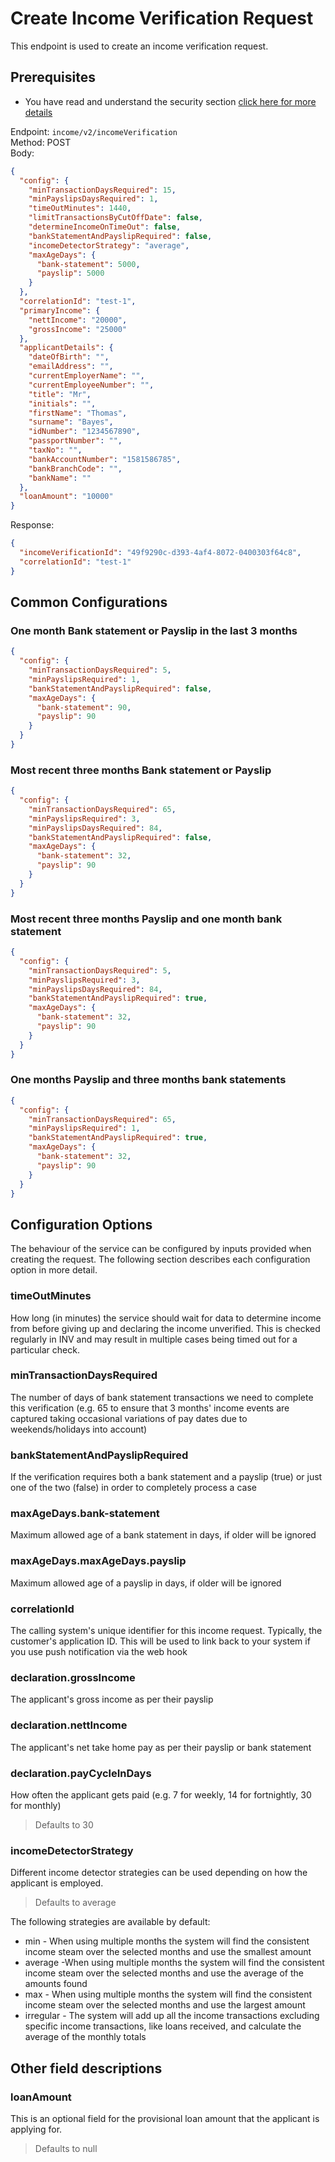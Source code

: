 # Create Income Verification Request

This endpoint is used to create an income verification request.  

## Prerequisites
* You have read and understand the security section [click here for more details](../../guides/security/CreatingJsonWebToken.md)

Endpoint: ```income/v2/incomeVerification```  
Method: POST  
Body:
```json
{
  "config": {
    "minTransactionDaysRequired": 15,
    "minPayslipsDaysRequired": 1,
    "timeOutMinutes": 1440,
    "limitTransactionsByCutOffDate": false,
    "determineIncomeOnTimeOut": false,
    "bankStatementAndPayslipRequired": false,
    "incomeDetectorStrategy": "average",
    "maxAgeDays": {
      "bank-statement": 5000,
      "payslip": 5000
    }
  },
  "correlationId": "test-1",
  "primaryIncome": {
    "nettIncome": "20000",
    "grossIncome": "25000"
  },
  "applicantDetails": {
    "dateOfBirth": "",
    "emailAddress": "",
    "currentEmployerName": "",
    "currentEmployeeNumber": "",
    "title": "Mr",
    "initials": "",
    "firstName": "Thomas",
    "surname": "Bayes",
    "idNumber": "1234567890",
    "passportNumber": "",
    "taxNo": "",
    "bankAccountNumber": "1581586785",
    "bankBranchCode": "",
    "bankName": ""
  },
  "loanAmount": "10000"
}
```

Response:
```json
{
  "incomeVerificationId": "49f9290c-d393-4af4-8072-0400303f64c8",
  "correlationId": "test-1"
}
```

## Common Configurations

### One month Bank statement or Payslip in the last 3 months
```json
{
  "config": {
    "minTransactionDaysRequired": 5,
    "minPayslipsRequired": 1,
    "bankStatementAndPayslipRequired": false,
    "maxAgeDays": {
      "bank-statement": 90,
      "payslip": 90
    }
  }
}
```

### Most recent three months Bank statement or Payslip
```json
{
  "config": {
    "minTransactionDaysRequired": 65,
    "minPayslipsRequired": 3,
    "minPayslipsDaysRequired": 84,
    "bankStatementAndPayslipRequired": false,
    "maxAgeDays": {
      "bank-statement": 32,
      "payslip": 90
    }
  }
}
```

### Most recent three months Payslip and one month bank statement
```json
{
  "config": {
    "minTransactionDaysRequired": 5,
    "minPayslipsRequired": 3,
    "minPayslipsDaysRequired": 84,
    "bankStatementAndPayslipRequired": true,
    "maxAgeDays": {
      "bank-statement": 32,
      "payslip": 90
    }
  }
}
```

### One months Payslip and three months bank statements
```json
{
  "config": {
    "minTransactionDaysRequired": 65,
    "minPayslipsRequired": 1,
    "bankStatementAndPayslipRequired": true,
    "maxAgeDays": {
      "bank-statement": 32,
      "payslip": 90
    }
  }
}
```

## Configuration Options

The behaviour of the service can be configured by inputs provided when creating the request.
The following section describes each configuration option in more detail.

### timeOutMinutes

How long (in minutes) the service should wait for data to determine income from before giving up and declaring the 
income unverified. This is checked regularly in INV and may result in multiple cases being timed out for a particular check.

### minTransactionDaysRequired

The number of days of bank statement transactions we need to complete this verification 
(e.g. 65 to ensure that 3 months' income events are captured taking occasional variations of pay dates due to 
weekends/holidays into account)

### bankStatementAndPayslipRequired

If the verification requires both a bank statement and a payslip (true) or just one of the two (false) in order to 
completely process a case

### maxAgeDays.bank-statement

Maximum allowed age of a bank statement in days, if older will be ignored

### maxAgeDays.maxAgeDays.payslip

Maximum allowed age of a payslip in days, if older will be ignored

### correlationId

The calling system's unique identifier for this income request. Typically, the customer's application ID. 
This will be used to link back to your system if you use push notification via the web hook

### declaration.grossIncome

The applicant's gross income as per their payslip

### declaration.nettIncome

The applicant's net take home pay as per their payslip or bank statement

### declaration.payCycleInDays

How often the applicant gets paid (e.g. 7 for weekly, 14 for fortnightly, 30 for monthly)

> Defaults to 30

### incomeDetectorStrategy

Different income detector strategies can be used depending on how the applicant is employed.  

> Defaults to average

The following strategies are available by default:

 - min - When using multiple months the system will find the consistent income steam over the selected months and use the smallest amount  
 - average -When using multiple months the system will find the consistent income steam over the selected months and use the average of the amounts found  
 - max - When using multiple months the system will find the consistent income steam over the selected months and use the largest amount  
 - irregular - The system will add up all the income transactions excluding specific income transactions, like loans received, and calculate the average of the monthly totals 

## Other field descriptions

### loanAmount

This is an optional field for the provisional loan amount that the applicant is applying for. 

> Defaults to null